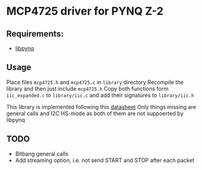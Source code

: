 # MCP4725 driver for PYNQ Z-2
## Requirements:
- [libpynq](https://pynq.tue.nl/general/libpynq/)
## Usage
Place files `mcp4725.h` and `mcp4725.c` in `library` directory
Recompile the library and then just include `mcp4725.h`
Copy both functions form `iic_expanded.c` to `library/iic.c` and add their signatures to `library/iic.h`

This library is implemented following this [datasheet](https://www.tinytronics.nl/product_files/000416_MCP4725%20datasheet.pdf)
Only things missing are general calls and I2C HS-mode as both of them are not suppoerted by libpynq

## TODO
- Bitbang general calls
- Add streaming option, i.e. not send START and STOP after each packet


